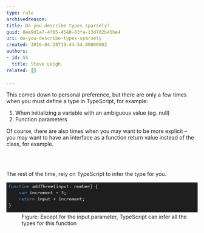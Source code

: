 ```yaml
---
type: rule
archivedreason: 
title: Do you describe types sparsely?
guid: 8ee9d1a7-4f85-4548-83fa-13d702b45be4
uri: do-you-describe-types-sparsely
created: 2016-04-28T19:44:54.0000000Z
authors:
- id: 55
  title: Steve Leigh
related: []

---
```



<p class="p1">This comes down to personal preference, but there are only a few times when you must define a type in TypeScript, for example:</p><ol class="ol1"><li class="li1">When initializing a variable with an ambiguous value (eg. null)</li><li class="li1">Function parameters​</li></ol><p class="p1">Of course, there are also times when you may want to be more explicit – you may want to have an interface as a function return value instead of the class, for example.​</p>
<br><excerpt class='endintro'></excerpt><br>
<p>The rest of the time, rely on TypeScript to infer the type for you.</p><dl class="image"><dt><img src="describe.png" alt="describe.png" />​</dt><dd>Figure: Except for the input parameter, TypeScript can infer all the types for this function​</dd></dl>


